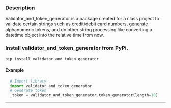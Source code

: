 ### Description
Validator_and_token_generator is a package created for a class project to validate certain strings such as credit/debit card numbers, generate alphanumeric tokens, and do other string processing like converting a datetime object into the relative time from now.

### Install validator_and_token_generator from PyPi.
```bash
pip install validator_and_token_generator
```

#### Example
```python
  # Import library
  import validator_and_token_generator
  # Generate token
  _token = validator_and_token_generator.token_generator(length=10)
```
-------

